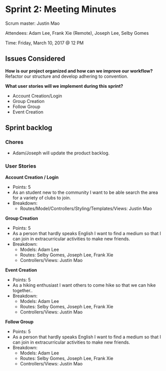 # Sprint 2: Meeting Minutes

Scrum master: Justin Mao

Attendees: Adam Lee, Frank Xie (Remote), Joseph Lee, Selby Gomes

Time: Friday, March 10, 2017 @ 12 PM

## Issues Considered

**How is our project organized and how can we improve our workflow?**  
Refactor our structure and develop adhering to convention.

**What user stories will we implement during this sprint?**
* Account Creation/Login
* Group Creation
* Follow Group
* Event Creation

## Sprint backlog

### Chores
* Adam/Joseph will update the product backlog.

### User Stories

**Account Creation / Login**
* Points: 5
* As an student new to the community I want to be able search the area for a variety of clubs to join.
* Breakdown:
  - Routes/Model/Controllers/Styling/Templates/Views: Justin Mao

**Group Creation**
* Points: 5
* As a person that hardly speaks English I want to find a medium so that I can join in extracurricular activities to make new friends.
* Breakdown:
  - Models: Adam Lee
  - Routes: Selby Gomes, Joseph Lee, Frank Xie
  - Controllers/Views: Justin Mao

**Event Creation**
* Points: 5
* As a hiking enthusiast I want others to come hike so that we can hike together..
* Breakdown:
  - Models: Adam Lee
  - Routes: Selby Gomes, Joseph Lee, Frank Xie
  - Controllers/Views: Justin Mao

**Follow Group**
* Points: 5
* As a person that hardly speaks English I want to find a medium so that I can join in extracurricular activities to make new friends.
* Breakdown:
  - Models: Adam Lee
  - Routes: Selby Gomes, Joseph Lee, Frank Xie
  - Controllers/Views: Justin Mao
